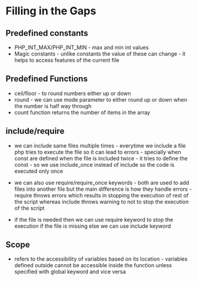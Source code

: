 # Filling in the Gaps

## Predefined constants

- PHP_INT_MAX/PHP_INT_MIN - max and min int values
- Magic constants - unlike constants the value of these can change - it helps to access features of the current file

## Predefined Functions

- ceil/floor - to round numbers either up or down
- round - we can use mode parameter to either round up or down when the number is half way through
- count function returns the number of items in the array

## include/require

- we can include same files multiple times - everytime we include a file php tries to execute the file so it can lead to errors - specially when const are defined when the file is included twice - it tries to define the const - so we use include_once instead of include so the code is executed only once
- we can also use require/require_once keywords - both are used to add files into another file but the main difference is how they handle errors - require throws errors which results in stopping the execution of rest of the script whereas include throws warning to not to stop the execution of the script

- if the file is needed then we can use require keyword to stop the execution if the file is missing else we can use include keyword

## Scope

- refers to the accessibility of variables based on its location - variables defined outside cannot be accessible inside the function unless specified with global keyword and vice versa
